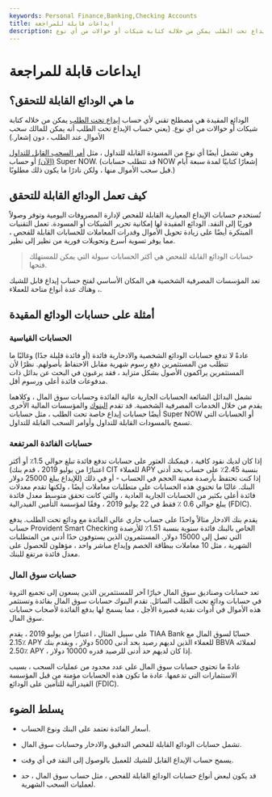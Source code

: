 ```yaml
---
keywords: Personal Finance,Banking,Checking Accounts
title: ايداعات قابلة للمراجعة
description: تتكون الودائع القابلة للشيك من أي حساب إيداع تحت الطلب يمكن من خلاله كتابة شيكات أو حوالات من أي نوع.
---
```


# ايداعات قابلة للمراجعة
## ما هي الودائع القابلة للتحقق؟

الودائع المقيدة هي مصطلح تقني لأي حساب [إيداع تحت الطلب](/demanddeposit) يمكن من خلاله كتابة شيكات أو حوالات من أي نوع. (يعني حساب الإيداع تحت الطلب أنه يمكن للمالك سحب الأموال عند الطلب ، دون إشعار.)

وهي تشمل أيضًا أي نوع من المسودة القابلة للتداول ، مثل [أمر السحب القابل للتداول (الآن)](/nowaccount) أو حساب Super NOW. (قد تتطلب حسابات NOW إشعارًا كتابيًا لمدة سبعة أيام قبل سحب الأموال منها ، ولكن نادرًا ما يكون ذلك مطلوبًا.)

## كيف تعمل الودائع القابلة للتحقق

تُستخدم حسابات الإيداع المعيارية القابلة للفحص لإدارة المصروفات اليومية وتوفر وصولاً فوريًا إلى النقد. الودائع المقيدة لها إمكانية تحرير الشيكات أو المسودة. تعمل التقنيات المبتكرة أيضًا على زيادة تحويل الأموال وقدرات المعاملات للحسابات القابلة للفحص ، مما يوفر تسوية أسرع وتحويلات فورية من نظير إلى نظير.

> حسابات الودائع القابلة للفحص هي أكثر الحسابات سيولة التي يمكن للمستهلك فتحها.

>

تعد المؤسسات المصرفية الشخصية هي المكان الأساسي لفتح حساب إيداع قابل للشيك ، وهناك عدة أنواع متاحة للعملاء.

## أمثلة على حسابات الودائع المقيدة

### الحسابات القياسية

عادةً لا تدفع حسابات الودائع الشخصية والادخارية فائدة (أو فائدة قليلة جدًا) وغالبًا ما تتطلب من المستثمرين دفع رسوم شهرية مقابل الاحتفاظ بأصولهم. نظرًا لأن المستثمرين يراكمون الأصول بشكل متزايد ، فقد يرغبون في البحث عن بدائل ذات مدفوعات فائدة أعلى ورسوم أقل.

تشمل البدائل الشائعة الحسابات الجارية عالية الفائدة وحسابات سوق المال ، وكلاهما يقدم من خلال الخدمات المصرفية الشخصية. قد تقدم [البنوك](/bank) والمؤسسات المالية الأخرى أيضًا حسابات إيداع خاصة تحت الطلب ، مثل حسابات Super NOW أو الحسابات التي تسمح بالمسودات القابلة للتداول وأوامر السحب القابلة للتداول.

### حسابات الفائدة المرتفعة

إذا كان لديك نقود كافية ، فيمكنك العثور على حسابات تدفع فائدة تبلغ حوالي 1.5٪ أو أكثر (اعتبارًا من يوليو 2019 ، قدم بنك CIT للعملاء APY بنسبة 2.45٪ على حساب بحد أدنى للإيداع يبلغ 25000 دولار) إذا كنت تحتفظ بأرصدة معينة الحجم في الحساب - أو في ذلك البنك. غالبًا ما تحتوي هذه الحسابات على متطلبات معاملات أيضًا ، ولكنها تقدم معدلات فائدة أعلى بكثير من الحسابات الجارية العادية ، والتي كانت تحقق متوسط معدل فائدة يبلغ حوالي 0.6 ٪ فقط في 22 يوليو 2019 ، وفقًا لمؤسسة التأمين الفيدرالية (FDIC).

يقدم بنك الادخار مثالاً واحدًا على حساب جاري عالي الفائدة مع ودائع تحت الطلب. يدفع حساب Provident Smart Checking الخاص بالبنك فائدة سنوية بنسبة 1.51٪ للأرصدة التي تصل إلى 15000 دولار. المستثمرون الذين يستوفون حدًا أدنى من المتطلبات الشهرية ، مثل 10 معاملات ببطاقة الخصم وإيداع مباشر واحد ، مؤهلون للحصول على معدل فائدة مرتفع للبنك.

### حسابات سوق المال

تعد حسابات وصناديق سوق المال خيارًا آخر للمستثمرين الذين يسعون إلى تجميع الثروة في حسابات ودائع تحت الطلب السائل. تقدم البنوك حسابات سوق المال بفائدة وتستثمر هذه الأموال في أدوات نقدية قصيرة الأجل ، مما يسمح لها بدفع الفائدة لأصحاب حسابات سوق المال.

على سبيل المثال ، اعتبارًا من يوليو 2019 ، يقدم TIAA Bank حسابًا لسوق المال مع 2.15٪ APY للعملاء الذين لديهم رصيد بحد أدنى 5000 دولار ، ويقدم بنك BBVA لعملائه 2.50٪ APY ، إذا كان لديهم حد أدنى للرصيد قدره 10000 دولار.

عادةً ما تحتوي حسابات سوق المال على عدد محدود من عمليات السحب ، بسبب الاستثمارات التي تدعمها. عادة ما تكون هذه الحسابات مؤمنة من قبل المؤسسة الفيدرالية للتأمين على الودائع (FDIC).

## يسلط الضوء

- أسعار الفائدة تعتمد على البنك ونوع الحساب.

- تشمل حسابات الودائع القابلة للفحص التدقيق والادخار وحسابات سوق المال.

- يسمح حساب الإيداع القابل للشيك للعميل بالوصول إلى النقد في أي وقت.

- قد يكون لبعض أنواع حسابات الودائع القابلة للفحص ، مثل حساب سوق المال ، حد لعمليات السحب الشهرية.

